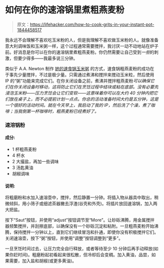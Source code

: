 # 如何在你的速溶锅里煮粗燕麦粉

> 原文：<https://lifehacker.com/how-to-cook-grits-in-your-instant-pot-1844458517>

我永远不会理解不喜欢吃玉米粉的人，但是我理解不喜欢做玉米粉的人。就像准备意大利调味饭和玉米粥一样，这个过程通常需要搅拌，我讨厌一动不动地站在炉子前。好消息是你可以在你的速溶锅里煮粗燕麦粉。你仍然需要让自己受到*一些*的刺激，但要少得多——我最多说三分钟。



类似于 A.A. Newton 制作 [她的速食锅玉米粥](https://lifehacker.com/use-your-instant-pots-porridge-setting-for-creamy-mos-1821997844) 的方式，速食锅粗燕麦粉的成功在于事先少量搅拌，不过是极少量。只需通过煮沸和搅拌来搅动玉米粒，然后使用 IP 的“粥”功能来完成它们。在你关闭设备之前，煮沸并搅拌粗燕麦粉*可以确保它们在你关闭设备时移动，这将防止它们在烹饪过程中结块或粘在底部。没有必要先浸泡玉米粉——压力烹饪会让它们变软——这意味着你可以在大约 40 分钟内把它们放在桌子上，而不必提前计划一点点。你总的活动准备时间大约是五分钟，这是一个很好的活动时间。就在今天早上，我启动了我的 IP，然后洗了个澡，煮了咖啡；当我倒第一杯咖啡时，粗燕麦粉已经煮好了。*

### 速溶锅粉

#### 成分:

*   1 杯粗燕麦粉
*   4 杯水
*   2 大撮盐，再加一些调味
*   3 汤匙黄油
*   胡椒调味

#### 说明:

将粗磨粉和水加入速溶壶中，搅拌，然后静置一分钟。将插入物从器具中取出，稍微倾斜，用小筛子或细滤茶器撇去浮渣(谷壳和外壳)。将插片放回速溶锅，加入两大把盐。

按下“Saut”按钮，并使用“adjust”按钮调节至“More”。让砂砾沸腾，用金属搅拌器频繁搅拌，并刮擦底部，以确保没有一个砂砾沉淀和粘附。一旦粗燕麦粉开始沸腾，保持搅拌一分钟以上，直到它们继续冒泡和扑通，即使你没有积极搅拌它们。关闭速溶壶，按下“粥”按钮，并使用“调整”按钮调整到“更多”。

一旦烹饪时间过去，让压力完全自行释放，或者等待至少 10 分钟后再手动释放(如果你赶时间)。粗磨粉起初看起来很松散，但冷却后会变稠。加入黄油，品尝，如果需要，加入盐和胡椒(或更多黄油)。